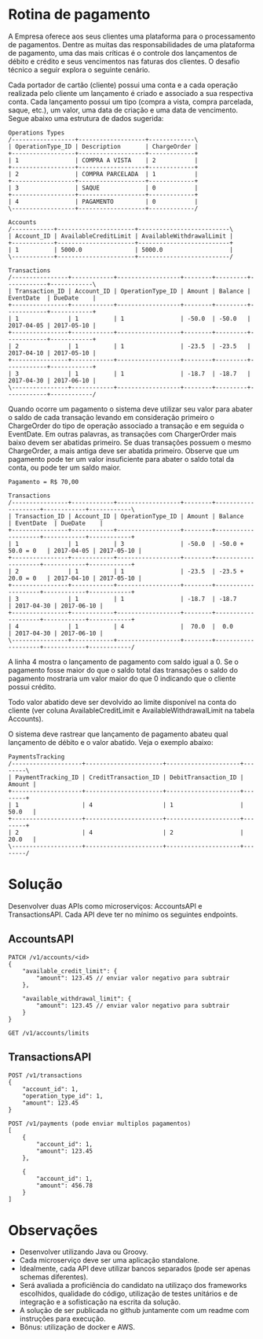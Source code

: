 # Rotina de pagamento

A Empresa oferece aos seus clientes uma plataforma para o processamento de pagamentos. Dentre as muitas das responsabilidades de uma plataforma de pagamento, uma das mais críticas é o controle dos lançamentos de débito e crédito e seus vencimentos nas faturas dos clientes. O desafio técnico a seguir explora o seguinte cenário.

Cada portador de cartão (cliente) possui uma conta e a cada operação realizada pelo cliente um lançamento é criado e associado a sua respectiva conta. Cada lançamento possui um tipo (compra a vista, compra parcelada, saque, etc.), um valor, uma data de criação e uma data de vencimento. Segue abaixo uma estrutura de dados sugerida:

```
Operations Types
/------------------+-------------------+-------------\
| OperationType_ID | Description       | ChargeOrder |
+------------------+-------------------+-------------+
| 1                | COMPRA A VISTA    | 2           |
+------------------+-------------------+-------------+
| 2                | COMPRA PARCELADA  | 1           |
+------------------+-------------------+-------------+
| 3                | SAQUE             | 0           |
+------------------+-------------------+-------------+
| 4                | PAGAMENTO         | 0           |
\------------------+-------------------+-------------/

Accounts
/------------+----------------------+--------------------------\
| Account_ID | AvailableCreditLimit | AvailableWithdrawalLimit |
+------------+----------------------+--------------------------+
| 1          | 5000.0               | 5000.0                   |
\------------+----------------------+--------------------------/

Transactions
/----------------+------------+------------------+--------+---------+------------+------------\
| Transaction_ID | Account_ID | OperationType_ID | Amount | Balance | EventDate  | DueDate    |
+----------------+------------+------------------+--------+---------+------------+------------+
| 1              | 1          | 1                | -50.0  | -50.0   | 2017-04-05 | 2017-05-10 | 
+----------------+------------+------------------+--------+---------+------------+------------+
| 2              | 1          | 1                | -23.5  | -23.5   | 2017-04-10 | 2017-05-10 | 
+----------------+------------+------------------+--------+---------+------------+------------+
| 3              | 1          | 1                | -18.7  | -18.7   | 2017-04-30 | 2017-06-10 |
\----------------+------------+------------------+--------+---------+------------+------------/
```
Quando ocorre um pagamento o sistema deve utilizar seu valor para abater o saldo de cada transação levando em consideração primeiro o ChargeOrder do tipo de operação associado a transação e em seguida o EventDate. Em outras palavras, as transações com ChargerOrder mais baixo devem ser abatidas primeiro. Se duas transações possuem o mesmo ChargeOrder, a mais antiga deve ser abatida primeiro. Observe que um pagamento pode ter um valor insuficiente para abater o saldo total da conta, ou pode ter um saldo maior.

```
Pagamento = R$ 70,00

Transactions
/----------------+------------+------------------+--------+--------------------+------------+------------\
| Transaction_ID | Account_ID | OperationType_ID | Amount | Balance            | EventDate  | DueDate    |
+----------------+------------+------------------+--------+--------------------+------------+------------+
| 1              | 1          | 3                | -50.0  | -50.0 + 50.0 = 0   | 2017-04-05 | 2017-05-10 | 
+----------------+------------+------------------+--------+--------------------+------------+------------+
| 2              | 1          | 1                | -23.5  | -23.5 + 20.0 = 0   | 2017-04-10 | 2017-05-10 | 
+----------------+------------+------------------+--------+--------------------+------------+------------+
| 3              | 1          | 1                | -18.7  | -18.7              | 2017-04-30 | 2017-06-10 |
+----------------+------------+------------------+--------+--------------------+------------+------------+
| 4              | 1          | 4                |  70.0  |  0.0               | 2017-04-30 | 2017-06-10 |
\----------------+------------+------------------+--------+--------------------+------------+------------/
```

A linha 4 mostra o lançamento de pagamento com saldo igual a 0. Se o pagamento fosse maior do que o saldo total das transações o saldo do pagamento mostraria um valor maior do que 0 indicando que o cliente possui crédito.

Todo valor abatido deve ser devolvido ao limite disponível na conta do cliente (ver coluna AvailableCreditLimit e AvailableWithdrawalLimit na tabela Accounts).

O sistema deve rastrear que lançamento de pagamento abateu qual lançamento de débito e o valor abatido. Veja o exemplo abaixo:

```
PaymentsTracking
/--------------------+----------------------+---------------------+--------\
| PaymentTracking_ID | CreditTransaction_ID | DebitTransaction_ID | Amount |
+--------------------+----------------------+---------------------+--------+
| 1                  | 4                    | 1                   | 50.0   |
+--------------------+----------------------+---------------------+--------+
| 2                  | 4                    | 2                   | 20.0   |
\--------------------+----------------------+---------------------+--------/
```

# Solução

Desenvolver duas APIs como microserviços: AccountsAPI e TransactionsAPI. Cada API deve ter no mínimo os seguintes endpoints.

## AccountsAPI
```
PATCH /v1/accounts/<id>
{
	"available_credit_limit": {
		"amount": 123.45 // enviar valor negativo para subtrair
	},

	"available_withdrawal_limit": {
		"amount": 123.45 // enviar valor negativo para subtrair
	}
}

GET /v1/accounts/limits
```

## TransactionsAPI
```
POST /v1/transactions
{
	"account_id": 1,
	"operation_type_id": 1,
	"amount": 123.45
}

POST /v1/payments (pode enviar multiplos pagamentos)
[
	{
		"account_id": 1,
		"amount": 123.45
	},

	{
		"account_id": 1,
		"amount": 456.78
	}
]
```

# Observações
- Desenvolver utilizando Java ou Groovy.
- Cada microserviço deve ser uma aplicação standalone.
- Idealmente, cada API deve utilizar bancos separados (pode ser apenas schemas diferentes).
- Será avaliada a proficiência do candidato na utilizaço dos frameworks escolhidos, qualidade do código, utilização de testes unitários e de integração e a sofisticação na escrita da solução.
- A solução de ser publicada no github juntamente com um readme com instruções para execução.
- Bônus: utilização de docker e AWS.
